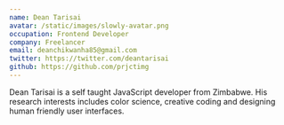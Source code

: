 ```yaml
---
name: Dean Tarisai
avatar: /static/images/slowly-avatar.png
occupation: Frontend Developer
company: Freelancer
email: deanchikwanha85@gmail.com
twitter: https://twitter.com/deantarisai
github: https://github.com/prjctimg
---
```


Dean Tarisai is a self taught JavaScript developer from Zimbabwe. His research interests includes color science, creative coding and designing human friendly user interfaces.
